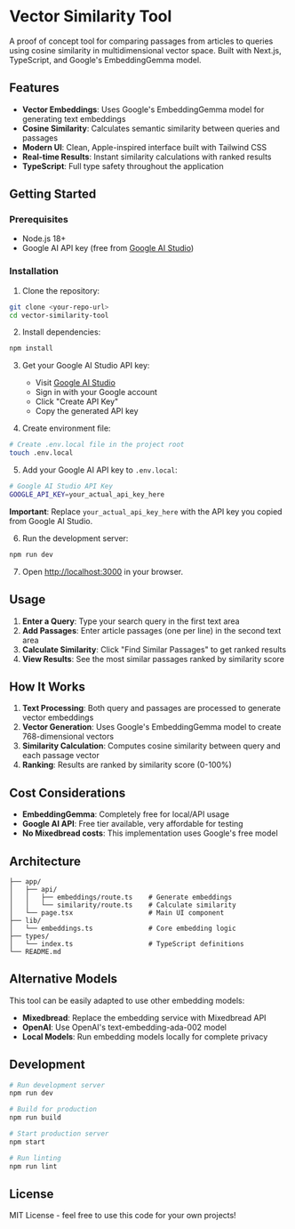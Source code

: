 # Vector Similarity Tool

A proof of concept tool for comparing passages from articles to queries using cosine similarity in multidimensional vector space. Built with Next.js, TypeScript, and Google's EmbeddingGemma model.

## Features

- **Vector Embeddings**: Uses Google's EmbeddingGemma model for generating text embeddings
- **Cosine Similarity**: Calculates semantic similarity between queries and passages
- **Modern UI**: Clean, Apple-inspired interface built with Tailwind CSS
- **Real-time Results**: Instant similarity calculations with ranked results
- **TypeScript**: Full type safety throughout the application

## Getting Started

### Prerequisites

- Node.js 18+ 
- Google AI API key (free from [Google AI Studio](https://aistudio.google.com/app/apikey))

### Installation

1. Clone the repository:
```bash
git clone <your-repo-url>
cd vector-similarity-tool
```

2. Install dependencies:
```bash
npm install
```

3. Get your Google AI Studio API key:
   - Visit [Google AI Studio](https://aistudio.google.com/app/apikey)
   - Sign in with your Google account
   - Click "Create API Key" 
   - Copy the generated API key

4. Create environment file:
```bash
# Create .env.local file in the project root
touch .env.local
```

5. Add your Google AI API key to `.env.local`:
```bash
# Google AI Studio API Key
GOOGLE_API_KEY=your_actual_api_key_here
```

**Important**: Replace `your_actual_api_key_here` with the API key you copied from Google AI Studio.

6. Run the development server:
```bash
npm run dev
```

7. Open [http://localhost:3000](http://localhost:3000) in your browser.

## Usage

1. **Enter a Query**: Type your search query in the first text area
2. **Add Passages**: Enter article passages (one per line) in the second text area
3. **Calculate Similarity**: Click "Find Similar Passages" to get ranked results
4. **View Results**: See the most similar passages ranked by similarity score

## How It Works

1. **Text Processing**: Both query and passages are processed to generate vector embeddings
2. **Vector Generation**: Uses Google's EmbeddingGemma model to create 768-dimensional vectors
3. **Similarity Calculation**: Computes cosine similarity between query and each passage vector
4. **Ranking**: Results are ranked by similarity score (0-100%)

## Cost Considerations

- **EmbeddingGemma**: Completely free for local/API usage
- **Google AI API**: Free tier available, very affordable for testing
- **No Mixedbread costs**: This implementation uses Google's free model

## Architecture

```
├── app/
│   ├── api/
│   │   ├── embeddings/route.ts    # Generate embeddings
│   │   └── similarity/route.ts    # Calculate similarity
│   └── page.tsx                   # Main UI component
├── lib/
│   └── embeddings.ts              # Core embedding logic
├── types/
│   └── index.ts                   # TypeScript definitions
└── README.md
```

## Alternative Models

This tool can be easily adapted to use other embedding models:

- **Mixedbread**: Replace the embedding service with Mixedbread API
- **OpenAI**: Use OpenAI's text-embedding-ada-002 model
- **Local Models**: Run embedding models locally for complete privacy

## Development

```bash
# Run development server
npm run dev

# Build for production
npm run build

# Start production server
npm start

# Run linting
npm run lint
```

## License

MIT License - feel free to use this code for your own projects!